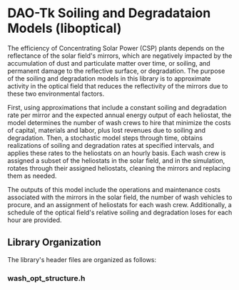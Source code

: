 # DAO-Tk Soiling and Degradataion Models (liboptical)

The efficiency of Concentrating Solar Power (CSP) plants depends on the reflectance of the solar field's mirrors, which are negatively impacted by the accumulation of dust and particulate matter over time, or soiling, and permanent damage to the reflective surface, or degradation.  The purpose of the soiling and degradation models in this library is to approximate activity in the optical field that reduces the reflectivity of the mirrors due to these two environmental factors.  

First, using approximations that include a constant soiling and degradation rate per mirror and the expected annual energy output of each heliostat, the model determines the number of wash crews to hire that minimize the costs of capital, materials and labor, plus lost revenues due to soiling and degradation.  Then, a stochastic model steps through time, obtains realizations of soiling and degradation rates at specified intervals, and applies these rates to the heliostats on an hourly basis.  Each wash crew is assigned a subset of the heliostats in the solar field, and in the simulation, rotates through their assigned heliostats, cleaning the mirrors and replacing them as needed.  

The outputs of this model include the operations and maintenance costs associated with the mirrors in the solar field, the number of wash vehicles to procure, and an assignment of heliostats for each wash crew.  Additionally, a schedule of the optical field's relative soiling and degradation loses for each hour are provided. 


## Library Organization

The library's header files are organized as follows: 

### wash_opt_structure.h